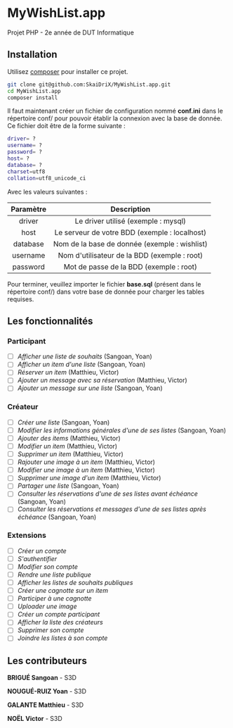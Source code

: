 # MyWishList.app
Projet PHP - 2e année de DUT Informatique

## Installation

Utilisez [composer](https://getcomposer.org/) pour installer ce projet.

```bash
git clone git@github.com:SkaiDriX/MyWishList.app.git
cd MyWishList.app
composer install
```
Il faut maintenant créer un fichier de configuration nommé **conf.ini** dans le répertoire conf/ pour pouvoir établir la connexion avec la base de donnée.
Ce fichier doit être de la forme suivante :

```bash
driver= ?
username= ?
password= ?
host= ?
database= ?
charset=utf8
collation=utf8_unicode_ci
```

Avec les valeurs suivantes :

| Paramètre     | Description                                   |
| :------------:|:---------------------------------------------:|
| driver        | Le driver utilisé (exemple : mysql)           |
| host          | Le serveur de votre BDD (exemple : localhost) |
| database      | Nom de la base de donnée (exemple : wishlist) |
| username      | Nom d'utilisateur de la BDD (exemple : root)  |
| password      | Mot de passe de la BDD (exemple : root)       |

Pour terminer, veuillez importer le fichier **base.sql** (présent dans le répertoire conf/) dans votre base de donnée pour charger les tables requises.

## Les fonctionnalités

### Participant

- [ ] *Afficher une liste de souhaits* (Sangoan, Yoan)
- [ ] *Afficher un item d'une liste* (Sangoan, Yoan)
- [ ] *Réserver un item* (Matthieu, Victor)
- [ ] *Ajouter un message avec sa réservation* (Matthieu, Victor)
- [ ] *Ajouter un message sur une liste* (Sangoan, Yoan)

### Créateur
- [ ] *Créer une liste* (Sangoan, Yoan)
- [ ] *Modifier les informations générales d'une de ses listes* (Sangoan, Yoan)
- [ ] *Ajouter des items* (Matthieu, Victor)
- [ ] *Modifier un item*  (Matthieu, Victor)
- [ ] *Supprimer un item* (Matthieu, Victor)
- [ ] *Rajouter une image à un item* (Matthieu, Victor)
- [ ] *Modifier une image à un item* (Matthieu, Victor)
- [ ] *Supprimer une image d'un item* (Matthieu, Victor)
- [ ] *Partager une liste* (Sangoan, Yoan)
- [ ] *Consulter les réservations d'une de ses listes avant échéance* (Sangoan, Yoan)
- [ ] *Consulter les réservations et messages d'une de ses listes après échéance* (Sangoan, Yoan)

### Extensions
- [ ] *Créer un compte* 
- [ ] *S'authentifier* 
- [ ] *Modifier son compte* 
- [ ] *Rendre une liste publique* 
- [ ] *Afficher les listes de souhaits publiques* 
- [ ] *Créer une cagnotte sur un item*
- [ ] *Participer à une cagnotte*
- [ ] *Uploader une image*
- [ ] *Créer un compte participant*
- [ ] *Afficher la liste des créateurs*
- [ ] *Supprimer son compte*
- [ ] *Joindre les listes à son compte*

## Les contributeurs
**BRIGUÉ Sangoan** - S3D 

**NOUGUÉ-RUIZ Yoan** - S3D 

**GALANTE Matthieu** - S3D 

**NOËL Victor** - S3D 
